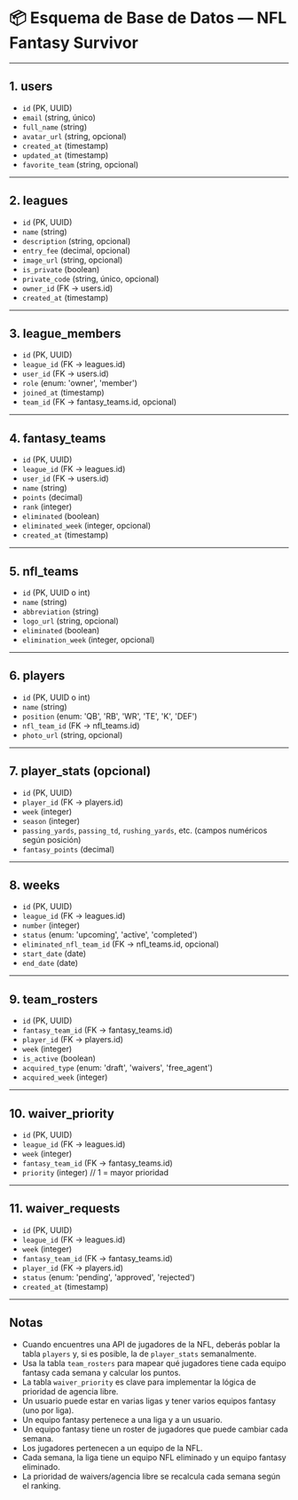 # 📦 Esquema de Base de Datos — NFL Fantasy Survivor

---

## 1. users
- `id` (PK, UUID)
- `email` (string, único)
- `full_name` (string)
- `avatar_url` (string, opcional)
- `created_at` (timestamp)
- `updated_at` (timestamp)
- `favorite_team` (string, opcional)

---

## 2. leagues
- `id` (PK, UUID)
- `name` (string)
- `description` (string, opcional)
- `entry_fee` (decimal, opcional)
- `image_url` (string, opcional)
- `is_private` (boolean)
- `private_code` (string, único, opcional)
- `owner_id` (FK → users.id)
- `created_at` (timestamp)

---

## 3. league_members
- `id` (PK, UUID)
- `league_id` (FK → leagues.id)
- `user_id` (FK → users.id)
- `role` (enum: 'owner', 'member')
- `joined_at` (timestamp)
- `team_id` (FK → fantasy_teams.id, opcional)

---

## 4. fantasy_teams
- `id` (PK, UUID)
- `league_id` (FK → leagues.id)
- `user_id` (FK → users.id)
- `name` (string)
- `points` (decimal)
- `rank` (integer)
- `eliminated` (boolean)
- `eliminated_week` (integer, opcional)
- `created_at` (timestamp)

---

## 5. nfl_teams
- `id` (PK, UUID o int)
- `name` (string)
- `abbreviation` (string)
- `logo_url` (string, opcional)
- `eliminated` (boolean)
- `elimination_week` (integer, opcional)

---

## 6. players
- `id` (PK, UUID o int)
- `name` (string)
- `position` (enum: 'QB', 'RB', 'WR', 'TE', 'K', 'DEF')
- `nfl_team_id` (FK → nfl_teams.id)
- `photo_url` (string, opcional)

---

## 7. player_stats (opcional)
- `id` (PK, UUID)
- `player_id` (FK → players.id)
- `week` (integer)
- `season` (integer)
- `passing_yards`, `passing_td`, `rushing_yards`, etc. (campos numéricos según posición)
- `fantasy_points` (decimal)

---

## 8. weeks
- `id` (PK, UUID)
- `league_id` (FK → leagues.id)
- `number` (integer)
- `status` (enum: 'upcoming', 'active', 'completed')
- `eliminated_nfl_team_id` (FK → nfl_teams.id, opcional)
- `start_date` (date)
- `end_date` (date)

---

## 9. team_rosters
- `id` (PK, UUID)
- `fantasy_team_id` (FK → fantasy_teams.id)
- `player_id` (FK → players.id)
- `week` (integer)
- `is_active` (boolean)
- `acquired_type` (enum: 'draft', 'waivers', 'free_agent')
- `acquired_week` (integer)

---

## 10. waiver_priority
- `id` (PK, UUID)
- `league_id` (FK → leagues.id)
- `week` (integer)
- `fantasy_team_id` (FK → fantasy_teams.id)
- `priority` (integer) // 1 = mayor prioridad

---

## 11. waiver_requests
- `id` (PK, UUID)
- `league_id` (FK → leagues.id)
- `week` (integer)
- `fantasy_team_id` (FK → fantasy_teams.id)
- `player_id` (FK → players.id)
- `status` (enum: 'pending', 'approved', 'rejected')
- `created_at` (timestamp)

---

## Notas
- Cuando encuentres una API de jugadores de la NFL, deberás poblar la tabla `players` y, si es posible, la de `player_stats` semanalmente.
- Usa la tabla `team_rosters` para mapear qué jugadores tiene cada equipo fantasy cada semana y calcular los puntos.
- La tabla `waiver_priority` es clave para implementar la lógica de prioridad de agencia libre.
- Un usuario puede estar en varias ligas y tener varios equipos fantasy (uno por liga).
- Un equipo fantasy pertenece a una liga y a un usuario.
- Un equipo fantasy tiene un roster de jugadores que puede cambiar cada semana.
- Los jugadores pertenecen a un equipo de la NFL.
- Cada semana, la liga tiene un equipo NFL eliminado y un equipo fantasy eliminado.
- La prioridad de waivers/agencia libre se recalcula cada semana según el ranking. 